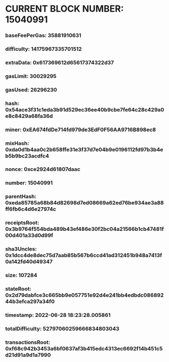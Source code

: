 # CURRENT BLOCK NUMBER: 15040991

### baseFeePerGas: 35881910631
### difficulty: 14175967335701512
### extraData: 0x617369612d65617374322d37
### gasLimit: 30029295
### gasUsed: 26296230
### hash: 0x54ace3f31c1eda3b91d529ec36ee40b9cbe7fe64c28c429a0e8c8429a68fa36d
### miner: 0xEA674fdDe714fd979de3EdF0F56AA9716B898ec8
### mixHash: 0xda0d1b4aa0c2b658ffe31e3f37d7e04b9e0196112fd97b3b4eb5b9bc23acdfc4
### nonce: 0xce2924d61807daac
### number: 15040991
### parentHash: 0xeda85785a68b84d82698d7ed08669a62ed76be934ae3a88ff6fb6c4d6e27974c
### receiptsRoot: 0x3b9764f554bda489b43ef486e30f2bc04a21566b1cb47481f00d401a33d0d99f
### sha3Uncles: 0x1dcc4de8dec75d7aab85b567b6ccd41ad312451b948a7413f0a142fd40d49347
### size: 107284
### stateRoot: 0x2d79dabfce3c665bb9e057751e92d4e241bb4edbdc08689244b3efca297a34f0
### timestamp: 2022-06-28 18:23:28.005861
### totalDifficulty: 52797060259666834803043
### transactionsRoot: 0xf68c942b3453a6bf0637af3b415edc4313ec6692f14b451c5d21d91a9d1a7990
